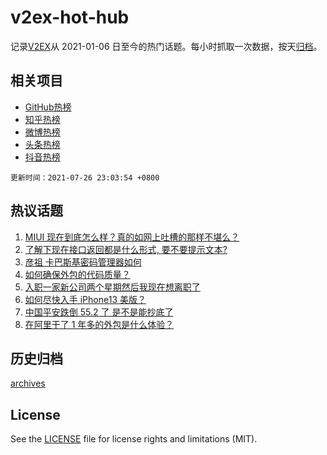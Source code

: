 # v2ex-hot-hub

 记录[V2EX](https://www.v2ex.com/)从 2021-01-06 日至今的热门话题。每小时抓取一次数据，按天[归档](archives)。
 
 ## 相关项目

- [GitHub热榜](https://github.com/snaildev/github-hot-hub)
- [知乎热榜](https://github.com/snaildev/zhihu-hot-hub)
- [微博热榜](https://github.com/snaildev/weibo-hot-hub)
- [头条热榜](https://github.com/snaildev/toutiao-hot-hub)
- [抖音热榜](https://github.com/snaildev/douyin-hot-hub)


 `更新时间：2021-07-26 23:03:54 +0800`

## 热议话题

1. [MIUI 现在到底怎么样？真的如网上吐槽的那样不堪么？](https://www.v2ex.com/t/791801)
1. [了解下现在接口返回都是什么形式, 要不要提示文本?](https://www.v2ex.com/t/791754)
1. [彦祖 卡巴斯基密码管理器如何](https://www.v2ex.com/t/791761)
1. [如何确保外包的代码质量？](https://www.v2ex.com/t/791701)
1. [入职一家新公司两个星期然后我现在想离职了](https://www.v2ex.com/t/791739)
1. [如何尽快入手 iPhone13 美版？](https://www.v2ex.com/t/791835)
1. [中国平安跌倒 55.2 了 是不是能抄底了](https://www.v2ex.com/t/791782)
1. [在阿里干了 1 年多的外包是什么体验？](https://www.v2ex.com/t/791702)

## 历史归档

[archives](archives)

## License

See the [LICENSE](LICENSE) file for license rights and limitations (MIT).
